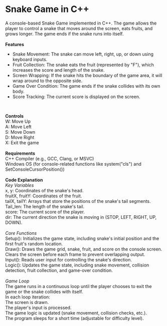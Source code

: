 # Snake Game in C++
A console-based Snake Game implemented in C++. The game allows the player to control a snake that moves around the screen, eats fruits, and grows longer. The game ends if the snake runs into itself.
<br>
<br>
**Features**
<br>
- Snake Movement: The snake can move left, right, up, or down using keyboard inputs.
- Fruit Collection: The snake eats the fruit (represented by "F"), which increases the score and length of the snake.
- Screen Wrapping: If the snake hits the boundary of the game area, it will wrap around to the opposite side.
- Game Over Condition: The game ends if the snake collides with its own body.
- Score Tracking: The current score is displayed on the screen.
<br>

**Controls**
<br>
W: Move Up
<br>
A: Move Left
<br>
S: Move Down
<br>
D: Move Right
<br>
X: Exit the game
<br>
<br>
**Requirements**
<br>
C++ Compiler (e.g., GCC, Clang, or MSVC)
<br>
Windows OS (for console-related functions like system("cls") and SetConsoleCursorPosition())
<br>
<br>
**Code Explanation**
<br>
*Key Variables*
<br>
x, y: Coordinates of the snake's head.
<br>
fruitX, fruitY: Coordinates of the fruit.
<br>
tailX, tailY: Arrays that store the positions of the snake's tail segments.
<br>
Tail_len: The length of the snake's tail.
<br>
score: The current score of the player.
<br>
dir: The current direction the snake is moving in (STOP, LEFT, RIGHT, UP, DOWN).
<br>
<br>
*Core Functions*
<br>
Setup(): Initializes the game state, including snake's initial position and the first fruit's random location.
<br>
Draw(): Draws the game grid, snake, fruit, and score on the console screen. Clears the screen before each frame to prevent overlapping output.
<br>
Input(): Reads user input for controlling the snake's direction.
<br>
Logic(): Updates the game state, including snake movement, collision detection, fruit collection, and game-over condition.
<br>
<br>
*Game Loop*
<br>
The game runs in a continuous loop until the player chooses to exit the game or the snake collides with itself. 
<br>
In each loop iteration:
<br>
The screen is drawn.
<br>
The player's input is processed.
<br>
The game logic is updated (snake movement, collision checks, etc.).
<br>
The program sleeps for a short time (adjustable for difficulty level).
